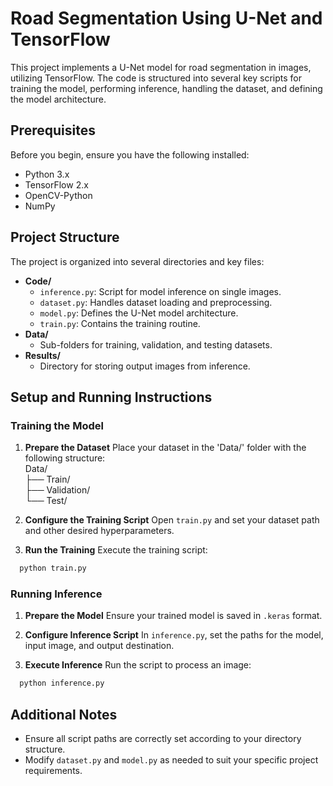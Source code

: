 # Road Segmentation Using U-Net and TensorFlow

This project implements a U-Net model for road segmentation in images, utilizing TensorFlow. The code is structured into several key scripts for training the model, performing inference, handling the dataset, and defining the model architecture.

## Prerequisites

Before you begin, ensure you have the following installed:
- Python 3.x
- TensorFlow 2.x
- OpenCV-Python
- NumPy

## Project Structure

The project is organized into several directories and key files:

- **Code/**
  - `inference.py`: Script for model inference on single images.
  - `dataset.py`: Handles dataset loading and preprocessing.
  - `model.py`: Defines the U-Net model architecture.
  - `train.py`: Contains the training routine.
- **Data/**
  - Sub-folders for training, validation, and testing datasets.
- **Results/**
  - Directory for storing output images from inference.

## Setup and Running Instructions

### Training the Model

1. **Prepare the Dataset**
   Place your dataset in the 'Data/' folder with the following structure:\
   Data/\
    ├── Train/\
    ├── Validation/\
    └── Test/

2. **Configure the Training Script**
Open `train.py` and set your dataset path and other desired hyperparameters.

3. **Run the Training**
Execute the training script:
```python
  python train.py
```

### Running Inference

1. **Prepare the Model**
Ensure your trained model is saved in `.keras` format.

2. **Configure Inference Script**
In `inference.py`, set the paths for the model, input image, and output destination.

3. **Execute Inference**
Run the script to process an image:

```python
  python inference.py
```

## Additional Notes

- Ensure all script paths are correctly set according to your directory structure.
- Modify `dataset.py` and `model.py` as needed to suit your specific project requirements.
